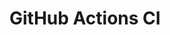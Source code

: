 # GitHub Actions CI




































































































































































































































































































































































































































































































































































































































































































































































































































































































































































































































































































































































































































































































































































































































































































































































































































































































































































































































































































































































































































































































































































































































































































































































































































































































































































































